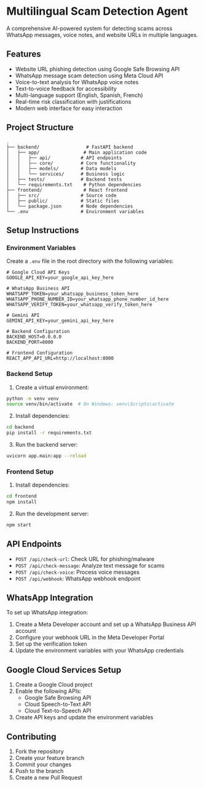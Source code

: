 # Multilingual Scam Detection Agent

A comprehensive AI-powered system for detecting scams across WhatsApp messages, voice notes, and website URLs in multiple languages.

## Features

- Website URL phishing detection using Google Safe Browsing API
- WhatsApp message scam detection using Meta Cloud API
- Voice-to-text analysis for WhatsApp voice notes
- Text-to-voice feedback for accessibility
- Multi-language support (English, Spanish, French)
- Real-time risk classification with justifications
- Modern web interface for easy interaction

## Project Structure

```
.
├── backend/                 # FastAPI backend
│   ├── app/                # Main application code
│   │   ├── api/           # API endpoints
│   │   ├── core/          # Core functionality
│   │   ├── models/        # Data models
│   │   └── services/      # Business logic
│   ├── tests/             # Backend tests
│   └── requirements.txt    # Python dependencies
├── frontend/               # React frontend
│   ├── src/               # Source code
│   ├── public/            # Static files
│   └── package.json       # Node dependencies
└── .env                   # Environment variables
```

## Setup Instructions

### Environment Variables

Create a `.env` file in the root directory with the following variables:

```
# Google Cloud API Keys
GOOGLE_API_KEY=your_google_api_key_here

# WhatsApp Business API
WHATSAPP_TOKEN=your_whatsapp_business_token_here
WHATSAPP_PHONE_NUMBER_ID=your_whatsapp_phone_number_id_here
WHATSAPP_VERIFY_TOKEN=your_whatsapp_verify_token_here

# Gemini API
GEMINI_API_KEY=your_gemini_api_key_here

# Backend Configuration
BACKEND_HOST=0.0.0.0
BACKEND_PORT=8000

# Frontend Configuration
REACT_APP_API_URL=http://localhost:8000
```

### Backend Setup

1. Create a virtual environment:
```bash
python -m venv venv
source venv/bin/activate  # On Windows: venv\Scripts\activate
```

2. Install dependencies:
```bash
cd backend
pip install -r requirements.txt
```

3. Run the backend server:
```bash
uvicorn app.main:app --reload
```

### Frontend Setup

1. Install dependencies:
```bash
cd frontend
npm install
```

2. Run the development server:
```bash
npm start
```

## API Endpoints

- `POST /api/check-url`: Check URL for phishing/malware
- `POST /api/check-message`: Analyze text message for scams
- `POST /api/check-voice`: Process voice messages
- `POST /api/webhook`: WhatsApp webhook endpoint

## WhatsApp Integration

To set up WhatsApp integration:

1. Create a Meta Developer account and set up a WhatsApp Business API account
2. Configure your webhook URL in the Meta Developer Portal
3. Set up the verification token
4. Update the environment variables with your WhatsApp credentials

## Google Cloud Services Setup

1. Create a Google Cloud project
2. Enable the following APIs:
   - Google Safe Browsing API
   - Cloud Speech-to-Text API
   - Cloud Text-to-Speech API
3. Create API keys and update the environment variables

## Contributing

1. Fork the repository
2. Create your feature branch
3. Commit your changes
4. Push to the branch
5. Create a new Pull Request